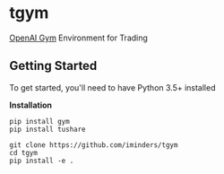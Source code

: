 # tgym

[OpenAI Gym](https://gym.openai.com/) Environment for Trading

## Getting Started

To get started, you'll need to have Python 3.5+ installed

**Installation**

```
pip install gym
pip install tushare

git clone https://github.com/iminders/tgym
cd tgym
pip install -e .
```
